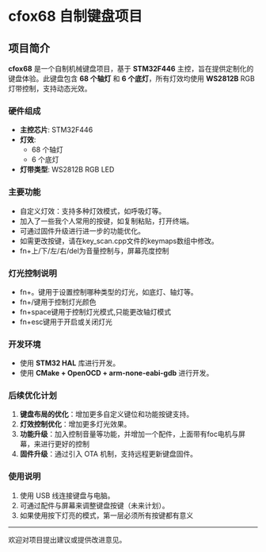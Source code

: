 # cfox68 自制键盘项目

## 项目简介

**cfox68** 是一个自制机械键盘项目，基于 **STM32F446** 主控，旨在提供定制化的键盘体验。此键盘包含 **68 个轴灯** 和 **6 个底灯**，所有灯效均使用 **WS2812B** RGB 灯带控制，支持动态光效。

### 硬件组成

- **主控芯片**: STM32F446
- **灯效**: 
  - 68 个轴灯
  - 6 个底灯
- **灯带类型**: WS2812B RGB LED

### 主要功能

- 自定义灯效：支持多种灯效模式，如呼吸灯等。
- 加入了一些我个人常用的按键，如复制粘贴，打开终端。
- 可通过固件升级进行进一步的功能优化。
- 如需更改按键，请在key_scan.cpp文件的keymaps数组中修改。
- fn+上/下/左/右/del为音量控制与，屏幕亮度控制

### 灯光控制说明

- fn+。键用于设置控制哪种类型的灯光，如底灯、轴灯等。
- fn+/键用于控制灯光颜色
- fn+space键用于控制灯光模式,只能更改轴灯模式
- fn+esc键用于开启或关闭灯光

### 开发环境

- 使用 **STM32 HAL** 库进行开发。
- 使用 **CMake + OpenOCD + arm-none-eabi-gdb** 进行开发。

### 后续优化计划

1. **键盘布局的优化**：增加更多自定义键位和功能按键支持。
2. **灯效控制优化**：增加更多灯光效果。
3. **功能升级**：加入控制音量等功能，并增加一个配件，上面带有foc电机与屏幕，来进行更好的控制
4. **固件升级**：通过引入 OTA 机制，支持远程更新键盘固件。

### 使用说明

1. 使用 USB 线连接键盘与电脑。
2. 可通过配件与屏幕来调整键盘按键（未来计划）。
3. 如果使用按下灯亮的模式，第一层必须所有按键都有意义

---

欢迎对项目提出建议或提供改进意见。
